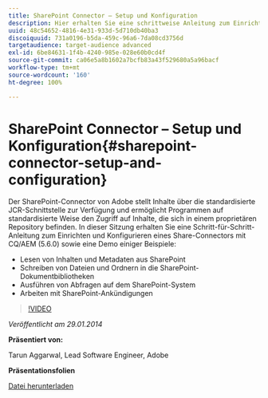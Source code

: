 ```yaml
---
title: SharePoint Connector – Setup und Konfiguration
description: Hier erhalten Sie eine schrittweise Anleitung zum Einrichten und Konfigurieren eines Share-Connectors mit CQ/AEM (5.6.0) sowie eine Demo mit einigen Beispielen. Der SharePoint-Connector von Adobe stellt Inhalte über die standardisierte JCR-Schnittstelle zur Verfügung und ermöglicht Programmen auf standardisierte Weise den Zugriff auf Inhalte, die sich in einem proprietären Repository befinden.
uuid: 48c54652-4816-4e31-933d-5d710db40ba3
discoiquuid: 731a0196-b5da-459c-96a6-7da08cd3756d
targetaudience: target-audience advanced
exl-id: 6be84631-1f4b-4240-985e-028e60b0cd4f
source-git-commit: ca06e5a8b1602a7bcfb83a43f529680a5a96bacf
workflow-type: tm+mt
source-wordcount: '160'
ht-degree: 100%

---
```


# SharePoint Connector – Setup und Konfiguration{#sharepoint-connector-setup-and-configuration}

Der SharePoint-Connector von Adobe stellt Inhalte über die standardisierte JCR-Schnittstelle zur Verfügung und ermöglicht Programmen auf standardisierte Weise den Zugriff auf Inhalte, die sich in einem proprietären Repository befinden. In dieser Sitzung erhalten Sie eine Schritt-für-Schritt-Anleitung zum Einrichten und Konfigurieren eines Share-Connectors mit CQ/AEM (5.6.0) sowie eine Demo einiger Beispiele:

* Lesen von Inhalten und Metadaten aus SharePoint
* Schreiben von Dateien und Ordnern in die SharePoint-Dokumentbibliotheken
* Ausführen von Abfragen auf dem SharePoint-System
* Arbeiten mit SharePoint-Ankündigungen

>[!VIDEO](https://video.tv.adobe.com/v/19525/?quality=9)

*Veröffentlicht am 29.01.2014*

**Präsentiert von:**

Tarun Aggarwal, Lead Software Engineer, Adobe

**Präsentationsfolien**

[Datei herunterladen](assets/cq-gems-sharepoint-connector.pdf)
<!--
[Get back to the Overview](https://helpx.adobe.com/experience-manager/kt/eseminars/gems/aem-index.html)
-->

